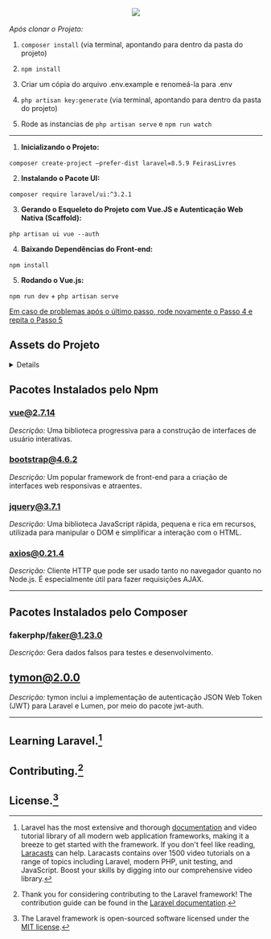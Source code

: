 <p align="center"><a href="https://laravel.com" target="_blank"><img src="https://raw.githubusercontent.com/laravel/art/master/logo-lockup/5%20SVG/2%20CMYK/1%20Full%20Color/laravel-logolockup-cmyk-red.svg" width="400"></a></p>

*Após clonar o Projeto:*
1. `composer install` (via terminal, apontando para dentro da pasta do projeto)
   
2. `npm install`

3. Criar um cópia do arquivo .env.example e renomeá-la para .env

4. `php artisan key:generate` (via terminal, apontando para dentro da pasta do projeto)

5. Rode as instancias de `php artisan serve` e `npm run watch`
   
---

1. **Inicializando o Projeto:**
   
`composer create-project –prefer-dist laravel=8.5.9 FeirasLivres`


2. **Instalando o Pacote UI:**
   
`composer require laravel/ui:^3.2.1`


3. **Gerando o Esqueleto do Projeto com Vue.JS e Autenticação Web Nativa (Scaffold):**
   
`php artisan ui vue --auth`


4. **Baixando Dependências do Front-end:**
   
`npm install`


5. **Rodando o Vue.js:**
   
`npm run dev` + `php artisan serve`

[Em caso de problemas após o último passo, rode novamente o Passo 4 e repita o Passo 5]()


## Assets do Projeto ##
<details>

#### Login ####
<img src="public/storage/imagens/img.png">

#### Register ####
<img src="public/storage/imagens/imgRegister.png">


#### CRUD Feiras ####

<img src="public/storage/imagens/imgCrudFeiras.png">
<img src="public/storage/imagens/imgViewFeiras.png">
<img src="public/storage/imagens/imgCreateFeiras.png">
<img src="public/storage/imagens/imgDeletFeiras.png">

</details>

## **Pacotes Instalados pelo Npm**

### **vue@2.7.14**
*Descrição:* Uma biblioteca progressiva para a construção de interfaces de usuário interativas.

### **bootstrap@4.6.2**
*Descrição:* Um popular framework de front-end para a criação de interfaces web responsivas e atraentes.

### **jquery@3.7.1**
*Descrição:* Uma biblioteca JavaScript rápida, pequena e rica em recursos, utilizada para manipular o DOM e simplificar a interação com o HTML.

### **axios@0.21.4**
*Descrição:* Cliente HTTP que pode ser usado tanto no navegador quanto no Node.js. É especialmente útil para fazer requisições AJAX.

---

## **Pacotes Instalados pelo Composer**

### **fakerphp/faker@1.23.0**
*Descrição:* Gera dados falsos para testes e desenvolvimento.


## **tymon@2.0.0**
*Descrição:* tymon inclui a implementação de autenticação JSON Web Token (JWT) para Laravel e Lumen, por meio do pacote jwt-auth.

---

## Learning Laravel.[^1]
[^1]: Laravel has the most extensive and thorough [documentation](https://laravel.com/docs) and video tutorial library of all modern web application frameworks, making it a breeze to get started with the framework. If you don't feel like reading, [Laracasts](https://laracasts.com) can help. Laracasts contains over 1500 video tutorials on a range of topics including Laravel, modern PHP, unit testing, and JavaScript. Boost your skills by digging into our comprehensive video library.

## Contributing.[^2]
[^2]: Thank you for considering contributing to the Laravel framework! The contribution guide can be found in the [Laravel documentation](https://laravel.com/docs/contributions).

## License.[^3]
[^3]: The Laravel framework is open-sourced software licensed under the [MIT license](https://opensource.org/licenses/MIT).

